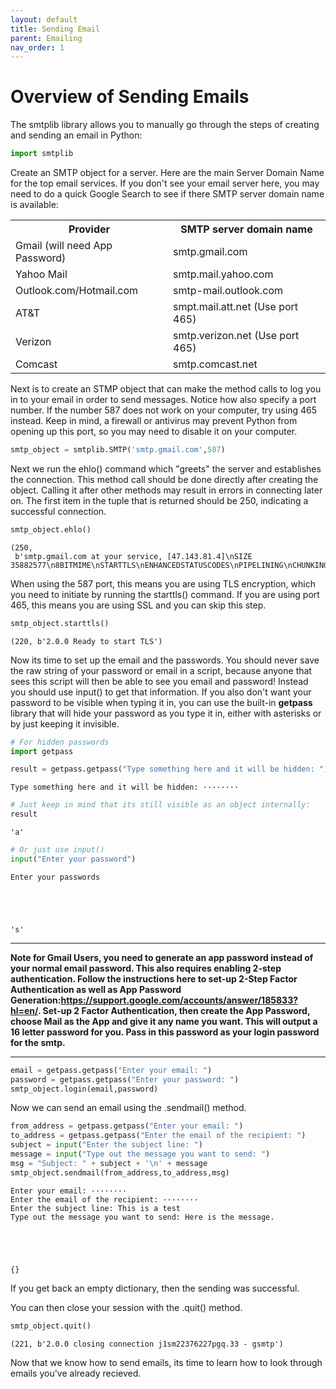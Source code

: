 ```yaml
---
layout: default
title: Sending Email
parent: Emailing
nav_order: 1
---
```


# Overview of Sending Emails

The smtplib library allows you to manually go through the steps of creating and sending an email in Python:


```python
import smtplib
```

Create an SMTP object for a server. Here are the main Server Domain Name for the top email services. If you don't see your email server here, you may need to do a quick Google Search to see if there SMTP server domain name is available:

<table>

<tr>
    <th>Provider</th>
    <th>SMTP server domain name </th>    
</tr>

<tr>
    <td>Gmail (will need App Password)</td>
    <td>smtp.gmail.com</td>
</tr>
<tr>
    <td>Yahoo Mail</td>
    <td>smtp.mail.yahoo.com</td>
</tr>
<tr>
    <td>Outlook.com/Hotmail.com</td>
    <td>smtp-mail.outlook.com</td>
    
</tr>

<tr>
    <td>AT&T</td>
    <td>smpt.mail.att.net (Use port 465)</td>
</tr>


<tr>
    <td>Verizon</td>
    <td>smtp.verizon.net (Use port 465) </td>
</tr>

<tr>
    <td>Comcast</td>
    <td>smtp.comcast.net</td>
</tr>

</table>

Next is to create an STMP object that can make the method calls to log you in to your email in order to send messages. Notice how also specify a port number. If the number 587 does not work on your computer, try using 465 instead. Keep in mind, a firewall or antivirus may prevent Python from opening up this port, so you may need to disable it on your computer.


```python
smtp_object = smtplib.SMTP('smtp.gmail.com',587)
```

Next we run the ehlo() command which "greets" the server and establishes the connection. This method call should be done directly after creating the object. Calling it after other methods may result in errors in connecting later on. The first item in the tuple that is returned should be 250, indicating a successful connection.


```python
smtp_object.ehlo()
```




    (250,
     b'smtp.gmail.com at your service, [47.143.81.4]\nSIZE 35882577\n8BITMIME\nSTARTTLS\nENHANCEDSTATUSCODES\nPIPELINING\nCHUNKING\nSMTPUTF8')



When using the 587 port, this means you are using TLS encryption, which you need to initiate by running the starttls() command. If you are using port 465, this means you are using SSL and you can skip this step.


```python
smtp_object.starttls()
```




    (220, b'2.0.0 Ready to start TLS')



Now its time to set up the email and the passwords. You should never save the raw string of your password or email in a script, because anyone that sees this script will then be able to see you email and password! Instead you should use input() to get that information. If you also don't want your password to be visible when typing it in, you can use the built-in **getpass** library that will hide your password as you type it in, either with asterisks or by just keeping it invisible.


```python
# For hidden passwords
import getpass
```


```python
result = getpass.getpass("Type something here and it will be hidden: ")
```

    Type something here and it will be hidden: ········
    


```python
# Just keep in mind that its still visible as an object internally:
result
```




    'a'




```python
# Or just use input()
input("Enter your password")
```

    Enter your passwords
    




    's'



____
**Note for Gmail Users, you need to generate an app password instead of your normal email password. This also requires enabling 2-step authentication. Follow the instructions here to set-up 2-Step Factor Authentication as well as App Password Generation:https://support.google.com/accounts/answer/185833?hl=en/. Set-up 2 Factor Authentication, then create the App Password, choose Mail as the App and give it any name you want. This will output a 16 letter password for you. Pass in this password as your login password for the smtp.**
____


```python
email = getpass.getpass("Enter your email: ")
password = getpass.getpass("Enter your password: ")
smtp_object.login(email,password)
```

Now we can send an email using the .sendmail() method.


```python
from_address = getpass.getpass("Enter your email: ")
to_address = getpass.getpass("Enter the email of the recipient: ")
subject = input("Enter the subject line: ")
message = input("Type out the message you want to send: ")
msg = "Subject: " + subject + '\n' + message
smtp_object.sendmail(from_address,to_address,msg)
```

    Enter your email: ········
    Enter the email of the recipient: ········
    Enter the subject line: This is a test
    Type out the message you want to send: Here is the message.
    




    {}



If you get back an empty dictionary, then the sending was successful.

You can then close your session with the .quit() method.


```python
smtp_object.quit()
```




    (221, b'2.0.0 closing connection j1sm22376227pgq.33 - gsmtp')



Now that we know how to send emails, its time to learn how to look through emails you've already recieved.
